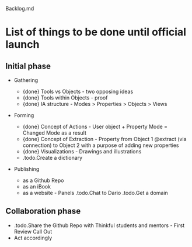 Backlog.md

# List of things to be done until official launch #

## Initial phase ##

*	Gathering
	*	{done} Tools vs Objects - two opposing ideas
	*	{done} Tools within Objects - proof
	*	{done} IA structure - Modes > Properties > Objects > Views

*	Forming
	*	{done} Concept of Actions - User object + Property Mode = Changed Mode as a result 
	*	{done} Concept of Extraction - Property from Object 1 @extract (via connection) to Object 2 with a purpose of adding new properties
	*	{done} Visualizations - Drawings and illustrations
	*	.todo.Create a dictionary

*	Publishing
	*	as a Github Repo
	*	as an iBook
	*	as a website - Panels .todo.Chat to Dario .todo.Get a domain

## Collaboration phase ##

*	.todo.Share the Github Repo with Thinkful students and mentors - First Review Call Out
*	Act accordingly